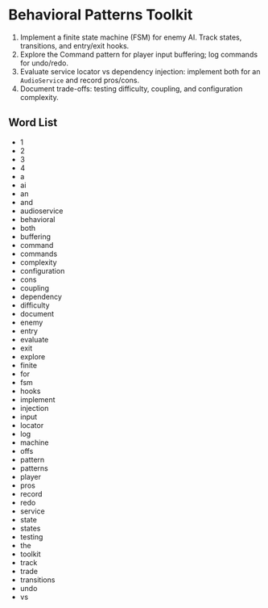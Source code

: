 # Behavioral Patterns Toolkit
1. Implement a finite state machine (FSM) for enemy AI. Track states, transitions, and entry/exit hooks.
2. Explore the Command pattern for player input buffering; log commands for undo/redo.
3. Evaluate service locator vs dependency injection: implement both for an `AudioService` and record pros/cons.
4. Document trade-offs: testing difficulty, coupling, and configuration complexity.

## Word List
- 1
- 2
- 3
- 4
- a
- ai
- an
- and
- audioservice
- behavioral
- both
- buffering
- command
- commands
- complexity
- configuration
- cons
- coupling
- dependency
- difficulty
- document
- enemy
- entry
- evaluate
- exit
- explore
- finite
- for
- fsm
- hooks
- implement
- injection
- input
- locator
- log
- machine
- offs
- pattern
- patterns
- player
- pros
- record
- redo
- service
- state
- states
- testing
- the
- toolkit
- track
- trade
- transitions
- undo
- vs
